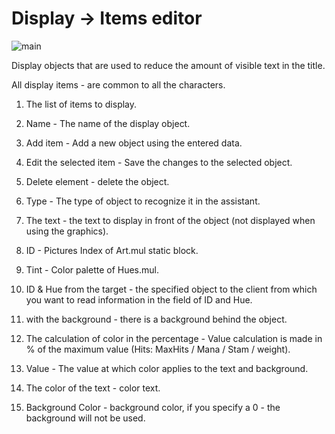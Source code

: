 # Display -> Items editor

![main](http://www.imageup.ru/img198/2606235/3.png)

Display objects that are used to reduce the amount of visible text in the title.

All display items - are common to all the characters.

1) The list of items to display.

2) Name - The name of the display object.

3) Add item - Add a new object using the entered data.

4) Edit the selected item - Save the changes to the selected object.

5) Delete element - delete the object.

6) Type - The type of object to recognize it in the assistant.

7) The text - the text to display in front of the object (not displayed when using the graphics).

8) ID - Pictures Index of Art.mul static block.

9) Tint - Color palette of Hues.mul.

10) ID & Hue from the target - the specified object to the client from which you want to read information in the field of ID and Hue.

11) with the background - there is a background behind the object.

12) The calculation of color in the percentage  - Value calculation is made in % of the maximum value (Hits: MaxHits / Mana / Stam / weight).

13) Value - The value at which color applies to the text and background.

14) The color of the text - color text.

15) Background Color - background color, if you specify a 0 - the background will not be used.